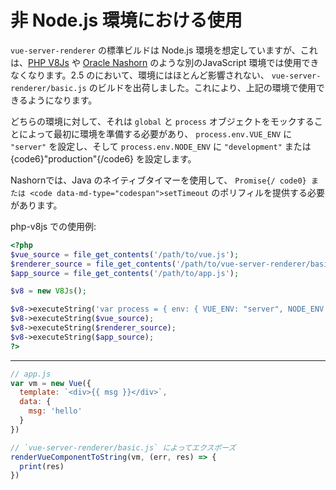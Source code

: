 # 非 Node.js 環境における使用

`vue-server-renderer` の標準ビルドは Node.js 環境を想定していますが、これは、[PHP V8Js](https://github.com/phpv8/v8js) や  [Oracle Nashorn](https://docs.oracle.com/javase/8/docs/technotes/guides/scripting/nashorn/) のような別のJavaScript 環境では使用できなくなります。2.5 のにおいて、環境にはほとんど影響されない、 `vue-server-renderer/basic.js` のビルドを出荷しました。これにより、上記の環境で使用できるようになります。

どちらの環境に対して、それは `global` と `process` オブジェクトをモックすることによって最初に環境を準備する必要があり、 `process.env.VUE_ENV` に `"server"` を設定し、そして `process.env.NODE_ENV` に `"development"` または {code6}"production"{/code6} を設定します。

Nashornでは、Java のネイティブタイマーを使用して、 `Promise{/ code0} または <code data-md-type="codespan">setTimeout` のポリフィルを提供する必要があります。

php-v8js での使用例:

```php
<?php
$vue_source = file_get_contents('/path/to/vue.js');
$renderer_source = file_get_contents('/path/to/vue-server-renderer/basic.js');
$app_source = file_get_contents('/path/to/app.js');

$v8 = new V8Js();

$v8->executeString('var process = { env: { VUE_ENV: "server", NODE_ENV: "production" }}; this.global = { process: process };');
$v8->executeString($vue_source);
$v8->executeString($renderer_source);
$v8->executeString($app_source);
?>
```

---

```js
// app.js
var vm = new Vue({
  template: `<div>{{ msg }}</div>`,
  data: {
    msg: 'hello'
  }
})

// `vue-server-renderer/basic.js` によってエクスポーズ
renderVueComponentToString(vm, (err, res) => {
  print(res)
})
```
